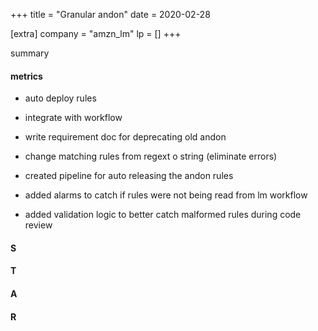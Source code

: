 +++
title = "Granular andon"
date = 2020-02-28

[extra]
company = "amzn_lm"
lp = []
+++

summary

#### metrics
- auto deploy rules
- integrate with workflow
- write requirement doc for deprecating old andon
- change matching rules from regext o string (eliminate errors)
- created pipeline for auto releasing the andon rules
- added alarms to catch if rules were not being read from lm workflow

- added validation logic to better catch malformed rules during code review

#### S

#### T

#### A

#### R


